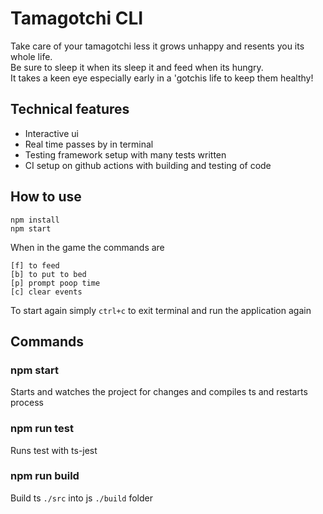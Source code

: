 # Tamagotchi CLI

Take care of your tamagotchi less it grows unhappy and resents you its whole life. <br>
Be sure to sleep it when its sleep it and feed when its hungry. <br>
It takes a keen eye especially early in a 'gotchis life to keep them healthy!


## Technical features
- Interactive ui
- Real time passes by in terminal
- Testing framework setup with many tests written
- CI setup on github actions with building and testing of code

## How to use

`npm install`  
`npm start`

When in the game the commands are
```
[f] to feed
[b] to put to bed
[p] prompt poop time
[c] clear events
```

To start again simply `ctrl+c` to exit terminal and run the application again

## Commands

### npm start
Starts and watches the project for changes and compiles ts and restarts process

### npm run test
Runs test with ts-jest

### npm run build
Build ts `./src` into js `./build` folder